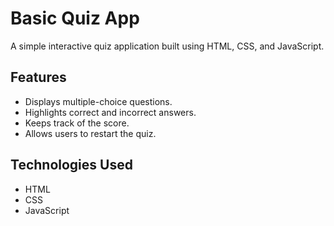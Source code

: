 # Basic Quiz App

A simple interactive quiz application built using HTML, CSS, and JavaScript.

## Features

- Displays multiple-choice questions.
- Highlights correct and incorrect answers.
- Keeps track of the score.
- Allows users to restart the quiz.

## Technologies Used

- HTML
- CSS
- JavaScript
